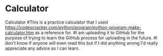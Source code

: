 # Calculator
Calculator
#This is a practice calculator that I used https://codescracker.com/python/program/python-program-make-calculator.htm as a reference for. 
#I am uploading it to GitHub for the purpose of trying to learn the GitHub process for uploading in the future.
#I don't know if anyone will even read this but if I did anything wrong I'd really appreciate any advice so I can learn.
